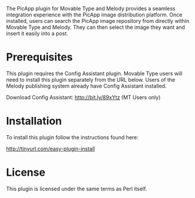 The PicApp plugin for Movable Type and Melody provides a seamless
integration experience with the PicApp image distribution platform. 
Once installed, users can search the PicApp image repository from 
directly within Movable Type and Melody. They can then select the 
image they want and insert it easily into a post.

# Prerequisites

This plugin requires the Config Assistant plugin. Movable Type users
will need to install this plugin separately from the URL below. 
Users of the Melody publishing system already have Config Assistant
installed.

Download Config Assistant: http://bit.ly/89xYtz (MT Users only)

# Installation

To install this plugin follow the instructions found here:

http://tinyurl.com/easy-plugin-install

# License

This plugin is licensed under the same terms as Perl itself.